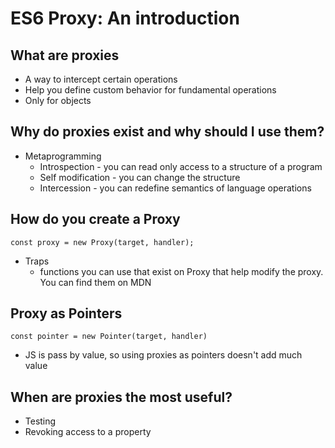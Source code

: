 # ES6 Proxy: An introduction

## What are proxies
- A way to intercept certain operations
- Help you define custom behavior for fundamental operations
- Only for objects

## Why do proxies exist and why should I use them?
- Metaprogramming
  - Introspection - you can read only access to a structure of a program
  - Self modification - you can change the structure
  - Intercession - you can redefine semantics of language operations

## How do you create a Proxy
`const proxy = new Proxy(target, handler);`
- Traps
  - functions you can use that exist on Proxy that help modify the proxy. You can find them on MDN

## Proxy as Pointers
`const pointer = new Pointer(target, handler)`
- JS is pass by value, so using proxies as pointers doesn't add much value

## When are proxies the most useful?
- Testing
- Revoking access to a property
